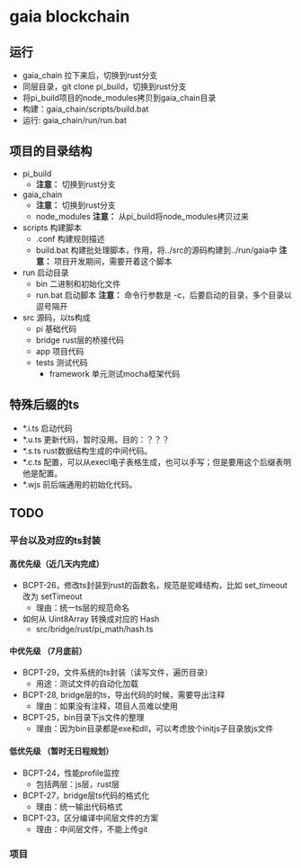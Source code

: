 # gaia blockchain

## 运行

* gaia_chain 拉下来后，切换到rust分支
* 同层目录，git clone pi_build，切换到rust分支
* 将pi_build项目的node_modules拷贝到gaia_chain目录
* 构建：gaia_chain/scripts/build.bat
* 运行: gaia_chain/run/run.bat

## 项目的目录结构

* pi_build
   + **注意：** 切换到rust分支
* gaia_chain
   + **注意：** 切换到rust分支
   + node_modules
      **注意：** 从pi_build将node_modules拷贝过来
* scripts 构建脚本
   + .conf 构建规则描述
   + build.bat 构建批处理脚本，作用，将../src的源码构建到../run/gaia中
      **注意：** 项目开发期间，需要开着这个脚本
* run 启动目录
   + bin 二进制和初始化文件
   + run.bat 启动脚本
      **注意：** 命令行参数是 -c，后要启动的目录，多个目录以逗号隔开
* src 源码，以ts构成
   + pi 基础代码
   + bridge rust层的桥接代码
   + app 项目代码
   + tests 测试代码
      * framework 单元测试mocha框架代码

## 特殊后缀的ts

* *.i.ts 启动代码
* *.u.ts 更新代码，暂时没用。目的：？？？
* *.s.ts rust数据结构生成的中间代码。
* *.c.ts 配置，可以从execl电子表格生成，也可以手写；但是要用这个后缀表明他是配置。
* *.wjs 前后端通用的初始化代码。

## TODO

### 平台以及对应的ts封装

#### 高优先级（近几天内完成）

* BCPT-26，修改ts封装到rust的函数名，规范是驼峰结构，比如 set_timeout 改为 setTimeout
   + 理由：统一ts层的规范命名
* 如何从 Uint8Array 转换成对应的 Hash
   + src/bridge/rust/pi_math/hash.ts

#### 中优先级 （7月底前）

+ BCPT-29，文件系统的ts封装（读写文件，遍历目录）
   * 用途：测试文件的自动化加载
+ BCPT-28, bridge层的ts，导出代码的时候，需要导出注释
   * 理由：如果没有注释，项目人员难以使用
+ BCPT-25，bin目录下js文件的整理
   * 理由：因为bin目录都是exe和dll，可以考虑放个initjs子目录放js文件

#### 低优先级 （暂时无日程规划）

+ BCPT-24，性能profile监控
   * 包括两层：js层，rust层
+ BCPT-27，bridge层ts代码的格式化
   * 理由：统一输出代码格式
+ BCPT-23，区分编译中间层文件的方案
   * 理由：中间层文件，不能上传git

### 项目


